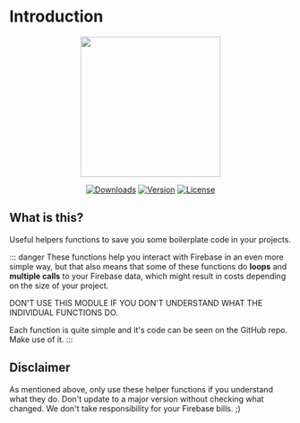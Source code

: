 # Introduction

<p align="center"><img align="center" height="250px" src="https://github.com/lupas/firewings/blob/master/misc/logo/firewings_logo.png?raw=true"/></p>

<p align="center">
  <a href="https://www.npmjs.com/package/firewings"><img src="https://badgen.net/npm/dm/firewings" alt="Downloads"></a>
  <a href="https://www.npmjs.com/package/firewings"><img src="https://badgen.net/npm/v/firewings" alt="Version"></a>
  <a href="https://www.npmjs.com/package/firewings"><img src="https://badgen.net/npm/license/firewings" alt="License"></a>
 </p>
</p>

## What is this?

Useful helpers functions to save you some boilerplate code in your projects.

::: danger
These functions help you interact with Firebase in an even more simple way, but that also means that some of these functions do **loops** and **multiple calls** to your Firebase data, which might result in costs depending on the size of your project.

DON'T USE THIS MODULE IF YOU DON'T UNDERSTAND WHAT THE INDIVIDUAL FUNCTIONS DO.

Each function is quite simple and it's code can be seen on the GitHub repo. Make use of it.
:::

## Disclaimer

As mentioned above, only use these helper functions if you understand what they do. Don't update to a major version without checking what changed. We don't take responsibility for your Firebase bills. ;)
